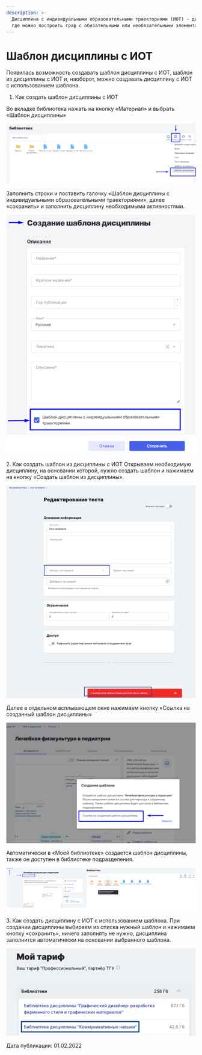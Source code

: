```yaml
---
description: >-
  Дисциплина с индивидуальными образовательными траекториями (ИОТ) - дисциплина,
  где можно построить граф с обязательными или необязательными элементами.
---
```


# Шаблон дисциплины с ИОТ

Появилась возможность создавать шаблон дисциплины с ИОТ, шаблон из дисциплины с ИОТ и, наоборот, можно создавать дисциплину с ИОТ с использованием шаблона.

1. Как создать шаблон дисциплины с ИОТ

Во вкладке библиотека нажать на кнопку «Материал» и выбрать «Шаблон дисциплины»

![](<../../.gitbook/assets/image (44).png>)

Заполнить строки и поставить галочку «Шаблон дисциплины с индивидуальными образовательными траекториями», далее «сохранить» и заполнить дисциплину необходимыми активностями.

![](<../../.gitbook/assets/image (35).png>)

2\. Как создать шаблон из дисциплины с ИОТ Открываем необходимую дисциплину, на основании которой, нужно создать шаблон и нажимаем на кнопку «Создать шаблон из дисциплины».

![](<../../.gitbook/assets/image (45).png>)

Далее в отдельном всплывающем окне нажимаем кнопку «Ссылка на созданный шаблон дисциплины»

![](<../../.gitbook/assets/image (21).png>)

Автоматически в «Моей библиотеке» создается шаблон дисциплины, также он доступен в библиотеке подразделения.

![](<../../.gitbook/assets/image (22).png>)

3\. Как создать дисциплину с ИОТ с использованием шаблона. При создании дисциплины выбираем из списка нужный шаблон и нажимаем кнопку «сохранить», ничего заполнять не нужно, дисциплина заполнится автоматически на основании выбранного шаблона.

![](<../../.gitbook/assets/image (3).png>)

Дата публикации: 01.02.2022
